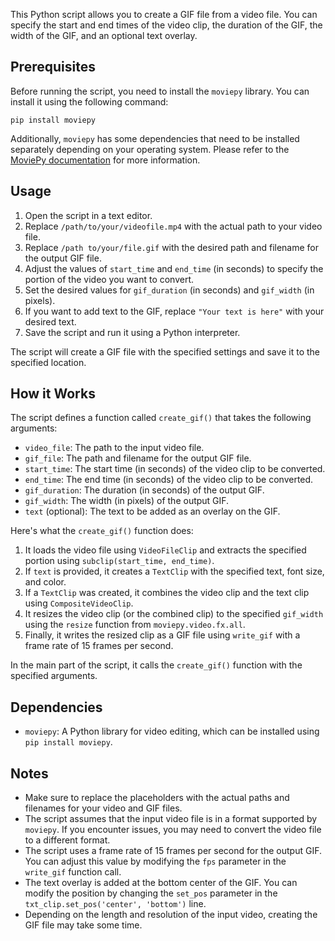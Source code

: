This Python script allows you to create a GIF file from a video file. You can specify the start and end times of the video clip, the duration of the GIF, the width of the GIF, and an optional text overlay.

## Prerequisites

Before running the script, you need to install the `moviepy` library. You can install it using the following command:

```
pip install moviepy
```

Additionally, `moviepy` has some dependencies that need to be installed separately depending on your operating system. Please refer to the [MoviePy documentation](https://zulko.github.io/moviepy/install.html) for more information.

## Usage

1. Open the script in a text editor.
2. Replace `/path/to/your/videofile.mp4` with the actual path to your video file.
3. Replace `/path to/your/file.gif` with the desired path and filename for the output GIF file.
4. Adjust the values of `start_time` and `end_time` (in seconds) to specify the portion of the video you want to convert.
5. Set the desired values for `gif_duration` (in seconds) and `gif_width` (in pixels).
6. If you want to add text to the GIF, replace `"Your text is here"` with your desired text.
7. Save the script and run it using a Python interpreter.

The script will create a GIF file with the specified settings and save it to the specified location.

## How it Works

The script defines a function called `create_gif()` that takes the following arguments:

- `video_file`: The path to the input video file.
- `gif_file`: The path and filename for the output GIF file.
- `start_time`: The start time (in seconds) of the video clip to be converted.
- `end_time`: The end time (in seconds) of the video clip to be converted.
- `gif_duration`: The duration (in seconds) of the output GIF.
- `gif_width`: The width (in pixels) of the output GIF.
- `text` (optional): The text to be added as an overlay on the GIF.

Here's what the `create_gif()` function does:

1. It loads the video file using `VideoFileClip` and extracts the specified portion using `subclip(start_time, end_time)`.
2. If `text` is provided, it creates a `TextClip` with the specified text, font size, and color.
3. If a `TextClip` was created, it combines the video clip and the text clip using `CompositeVideoClip`.
4. It resizes the video clip (or the combined clip) to the specified `gif_width` using the `resize` function from `moviepy.video.fx.all`.
5. Finally, it writes the resized clip as a GIF file using `write_gif` with a frame rate of 15 frames per second.

In the main part of the script, it calls the `create_gif()` function with the specified arguments.

## Dependencies

- `moviepy`: A Python library for video editing, which can be installed using `pip install moviepy`.

## Notes

- Make sure to replace the placeholders with the actual paths and filenames for your video and GIF files.
- The script assumes that the input video file is in a format supported by `moviepy`. If you encounter issues, you may need to convert the video file to a different format.
- The script uses a frame rate of 15 frames per second for the output GIF. You can adjust this value by modifying the `fps` parameter in the `write_gif` function call.
- The text overlay is added at the bottom center of the GIF. You can modify the position by changing the `set_pos` parameter in the `txt_clip.set_pos('center', 'bottom')` line.
- Depending on the length and resolution of the input video, creating the GIF file may take some time.
